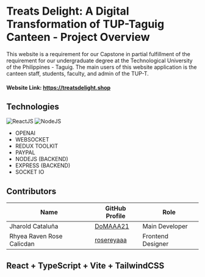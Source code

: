 # Treats Delight: A Digital Transformation of TUP-Taguig Canteen - Project Overview
This website is a requirement for our Capstone in partial fulfillment of the requirement for our undergraduate degree at the Technological University of the Philippines - Taguig. The main users of this website application is the canteen staff, students, faculty, and admin of the TUP-T. 
#### Website Link: https://treatsdelight.shop

## Technologies 
![ReactJS](https://img.shields.io/badge/React-0E39A9.svg?style=for-the-badge&logo=React&logoColor=white)
![NodeJS](https://img.shields.io/badge/Node.js-339933.svg?style=for-the-badge&logo=nodedotjs&logoColor=white)

 * OPENAI
 * WEBSOCKET
 * REDUX TOOLKIT
 * PAYPAL
 * NODEJS (BACKEND)
 * EXPRESS (BACKEND)
 * SOCKET IO

## Contributors 
| Name                      | GitHub Profile                                        |  Role                               |
| ------------------------- | ----------------------------------------------------- | ----------------------------------- |
| Jharold Cataluña          | [DoMAAA21](https://github.com/DoMAAA21)               |  Main Developer                     |
| Rhyea Raven Rose Calicdan | [rosereyaaa](https://github.com/rosereyaaa)           |  Frontend Designer                  |

## React + TypeScript + Vite + TailwindCSS
 
